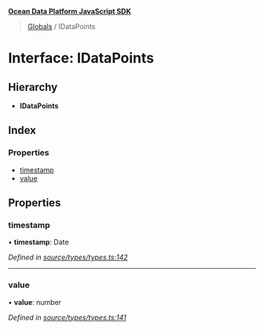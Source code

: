 **[Ocean Data Platform JavaScript SDK](../README.md)**

> [Globals](../README.md) / IDataPoints

# Interface: IDataPoints

## Hierarchy

* **IDataPoints**

## Index

### Properties

* [timestamp](idatapoints.md#timestamp)
* [value](idatapoints.md#value)

## Properties

### timestamp

•  **timestamp**: Date

*Defined in [source/types/types.ts:142](https://github.com/C4IROcean/odp-sdk-js/blob/c6020fb/source/types/types.ts#L142)*

___

### value

•  **value**: number

*Defined in [source/types/types.ts:141](https://github.com/C4IROcean/odp-sdk-js/blob/c6020fb/source/types/types.ts#L141)*
